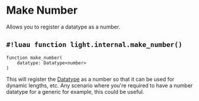 # Make Number

Allows you to register a datatype as a number.

## `#!luau function light.internal.make_number()`

```luau title='<!-- client --> <!-- server --> <!-- shared --> <!-- experimental --> <!-- sync -->'
function make_number(
    datatype: Datatype<number>
)
```

This will register the [Datatype](../../datatypes/index.md#what-is-a-datatype) as a number so that it can be used for dynamic lengths, etc.
Any scenario where you're required to have a number datatype for a generic for example, this could be useful.
